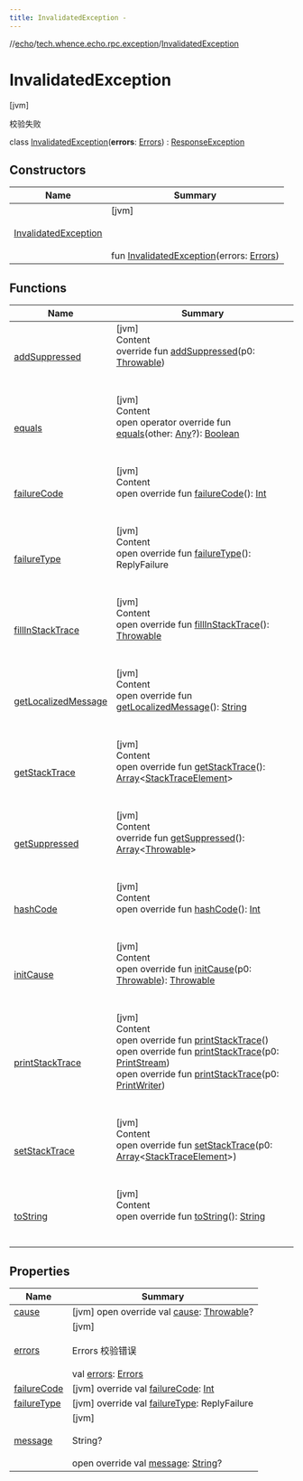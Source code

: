 ```yaml
---
title: InvalidatedException -
---
```

//[echo](../../index.md)/[tech.whence.echo.rpc.exception](../index.md)/[InvalidatedException](index.md)



# InvalidatedException  
 [jvm] 

校验失败

class [InvalidatedException](index.md)(**errors**: [Errors](../../tech.whence.echo.validation/-errors/index.md)) : [ResponseException](../-response-exception/index.md)   


## Constructors  
  
|  Name|  Summary| 
|---|---|
| [InvalidatedException](-invalidated-exception.md)|  [jvm] <br><br><br><br>fun [InvalidatedException](-invalidated-exception.md)(errors: [Errors](../../tech.whence.echo.validation/-errors/index.md))   <br>


## Functions  
  
|  Name|  Summary| 
|---|---|
| [addSuppressed](../../tech.whence.echo.webclient.response.exception/-response-unrecognized-exception/index.md#kotlin/Throwable/addSuppressed/#kotlin.Throwable/PointingToDeclaration/)| [jvm]  <br>Content  <br>override fun [addSuppressed](../../tech.whence.echo.webclient.response.exception/-response-unrecognized-exception/index.md#kotlin/Throwable/addSuppressed/#kotlin.Throwable/PointingToDeclaration/)(p0: [Throwable](https://kotlinlang.org/api/latest/jvm/stdlib/kotlin/-throwable/index.html))  <br><br><br>
| [equals](../../tech.whence.echo.webclient.response.exception/-response-unrecognized-exception/index.md#kotlin/Any/equals/#kotlin.Any?/PointingToDeclaration/)| [jvm]  <br>Content  <br>open operator override fun [equals](../../tech.whence.echo.webclient.response.exception/-response-unrecognized-exception/index.md#kotlin/Any/equals/#kotlin.Any?/PointingToDeclaration/)(other: [Any](https://kotlinlang.org/api/latest/jvm/stdlib/kotlin/-any/index.html)?): [Boolean](https://kotlinlang.org/api/latest/jvm/stdlib/kotlin/-boolean/index.html)  <br><br><br>
| [failureCode](../-unrecognized-exception/index.md#io.vertx.core.eventbus/ReplyException/failureCode/#/PointingToDeclaration/)| [jvm]  <br>Content  <br>open override fun [failureCode](../-unrecognized-exception/index.md#io.vertx.core.eventbus/ReplyException/failureCode/#/PointingToDeclaration/)(): [Int](https://kotlinlang.org/api/latest/jvm/stdlib/kotlin/-int/index.html)  <br><br><br>
| [failureType](../-unrecognized-exception/index.md#io.vertx.core.eventbus/ReplyException/failureType/#/PointingToDeclaration/)| [jvm]  <br>Content  <br>open override fun [failureType](../-unrecognized-exception/index.md#io.vertx.core.eventbus/ReplyException/failureType/#/PointingToDeclaration/)(): ReplyFailure  <br><br><br>
| [fillInStackTrace](../../tech.whence.echo.webclient.response.exception/-response-unrecognized-exception/index.md#kotlin/Throwable/fillInStackTrace/#/PointingToDeclaration/)| [jvm]  <br>Content  <br>open override fun [fillInStackTrace](../../tech.whence.echo.webclient.response.exception/-response-unrecognized-exception/index.md#kotlin/Throwable/fillInStackTrace/#/PointingToDeclaration/)(): [Throwable](https://kotlinlang.org/api/latest/jvm/stdlib/kotlin/-throwable/index.html)  <br><br><br>
| [getLocalizedMessage](../../tech.whence.echo.webclient.response.exception/-response-unrecognized-exception/index.md#kotlin/Throwable/getLocalizedMessage/#/PointingToDeclaration/)| [jvm]  <br>Content  <br>open override fun [getLocalizedMessage](../../tech.whence.echo.webclient.response.exception/-response-unrecognized-exception/index.md#kotlin/Throwable/getLocalizedMessage/#/PointingToDeclaration/)(): [String](https://kotlinlang.org/api/latest/jvm/stdlib/kotlin/-string/index.html)  <br><br><br>
| [getStackTrace](../../tech.whence.echo.webclient.response.exception/-response-unrecognized-exception/index.md#kotlin/Throwable/getStackTrace/#/PointingToDeclaration/)| [jvm]  <br>Content  <br>open override fun [getStackTrace](../../tech.whence.echo.webclient.response.exception/-response-unrecognized-exception/index.md#kotlin/Throwable/getStackTrace/#/PointingToDeclaration/)(): [Array](https://kotlinlang.org/api/latest/jvm/stdlib/kotlin/-array/index.html)<[StackTraceElement](https://docs.oracle.com/javase/8/docs/api/java/lang/StackTraceElement.html)>  <br><br><br>
| [getSuppressed](../../tech.whence.echo.webclient.response.exception/-response-unrecognized-exception/index.md#kotlin/Throwable/getSuppressed/#/PointingToDeclaration/)| [jvm]  <br>Content  <br>override fun [getSuppressed](../../tech.whence.echo.webclient.response.exception/-response-unrecognized-exception/index.md#kotlin/Throwable/getSuppressed/#/PointingToDeclaration/)(): [Array](https://kotlinlang.org/api/latest/jvm/stdlib/kotlin/-array/index.html)<[Throwable](https://kotlinlang.org/api/latest/jvm/stdlib/kotlin/-throwable/index.html)>  <br><br><br>
| [hashCode](../../tech.whence.echo.webclient.response.exception/-response-unrecognized-exception/index.md#kotlin/Any/hashCode/#/PointingToDeclaration/)| [jvm]  <br>Content  <br>open override fun [hashCode](../../tech.whence.echo.webclient.response.exception/-response-unrecognized-exception/index.md#kotlin/Any/hashCode/#/PointingToDeclaration/)(): [Int](https://kotlinlang.org/api/latest/jvm/stdlib/kotlin/-int/index.html)  <br><br><br>
| [initCause](../../tech.whence.echo.webclient.response.exception/-response-unrecognized-exception/index.md#kotlin/Throwable/initCause/#kotlin.Throwable/PointingToDeclaration/)| [jvm]  <br>Content  <br>open override fun [initCause](../../tech.whence.echo.webclient.response.exception/-response-unrecognized-exception/index.md#kotlin/Throwable/initCause/#kotlin.Throwable/PointingToDeclaration/)(p0: [Throwable](https://kotlinlang.org/api/latest/jvm/stdlib/kotlin/-throwable/index.html)): [Throwable](https://kotlinlang.org/api/latest/jvm/stdlib/kotlin/-throwable/index.html)  <br><br><br>
| [printStackTrace](../../tech.whence.echo.webclient.response.exception/-response-unrecognized-exception/index.md#kotlin/Throwable/printStackTrace/#/PointingToDeclaration/)| [jvm]  <br>Content  <br>open override fun [printStackTrace](../../tech.whence.echo.webclient.response.exception/-response-unrecognized-exception/index.md#kotlin/Throwable/printStackTrace/#/PointingToDeclaration/)()  <br>open override fun [printStackTrace](../../tech.whence.echo.webclient.response.exception/-response-unrecognized-exception/index.md#kotlin/Throwable/printStackTrace/#java.io.PrintStream/PointingToDeclaration/)(p0: [PrintStream](https://docs.oracle.com/javase/8/docs/api/java/io/PrintStream.html))  <br>open override fun [printStackTrace](../../tech.whence.echo.webclient.response.exception/-response-unrecognized-exception/index.md#kotlin/Throwable/printStackTrace/#java.io.PrintWriter/PointingToDeclaration/)(p0: [PrintWriter](https://docs.oracle.com/javase/8/docs/api/java/io/PrintWriter.html))  <br><br><br>
| [setStackTrace](../../tech.whence.echo.webclient.response.exception/-response-unrecognized-exception/index.md#kotlin/Throwable/setStackTrace/#kotlin.Array[java.lang.StackTraceElement]/PointingToDeclaration/)| [jvm]  <br>Content  <br>open override fun [setStackTrace](../../tech.whence.echo.webclient.response.exception/-response-unrecognized-exception/index.md#kotlin/Throwable/setStackTrace/#kotlin.Array[java.lang.StackTraceElement]/PointingToDeclaration/)(p0: [Array](https://kotlinlang.org/api/latest/jvm/stdlib/kotlin/-array/index.html)<[StackTraceElement](https://docs.oracle.com/javase/8/docs/api/java/lang/StackTraceElement.html)>)  <br><br><br>
| [toString](../-unrecognized-exception/index.md#io.vertx.core.eventbus/ReplyException/toString/#/PointingToDeclaration/)| [jvm]  <br>Content  <br>open override fun [toString](../-unrecognized-exception/index.md#io.vertx.core.eventbus/ReplyException/toString/#/PointingToDeclaration/)(): [String](https://kotlinlang.org/api/latest/jvm/stdlib/kotlin/-string/index.html)  <br><br><br>


## Properties  
  
|  Name|  Summary| 
|---|---|
| [cause](index.md#tech.whence.echo.rpc.exception/InvalidatedException/cause/#/PointingToDeclaration/)|  [jvm] open override val [cause](index.md#tech.whence.echo.rpc.exception/InvalidatedException/cause/#/PointingToDeclaration/): [Throwable](https://kotlinlang.org/api/latest/jvm/stdlib/kotlin/-throwable/index.html)?   <br>
| [errors](index.md#tech.whence.echo.rpc.exception/InvalidatedException/errors/#/PointingToDeclaration/)|  [jvm] <br><br>Errors 校验错误<br><br>val [errors](index.md#tech.whence.echo.rpc.exception/InvalidatedException/errors/#/PointingToDeclaration/): [Errors](../../tech.whence.echo.validation/-errors/index.md)   <br>
| [failureCode](index.md#tech.whence.echo.rpc.exception/InvalidatedException/failureCode/#/PointingToDeclaration/)|  [jvm] override val [failureCode](index.md#tech.whence.echo.rpc.exception/InvalidatedException/failureCode/#/PointingToDeclaration/): [Int](https://kotlinlang.org/api/latest/jvm/stdlib/kotlin/-int/index.html)   <br>
| [failureType](index.md#tech.whence.echo.rpc.exception/InvalidatedException/failureType/#/PointingToDeclaration/)|  [jvm] override val [failureType](index.md#tech.whence.echo.rpc.exception/InvalidatedException/failureType/#/PointingToDeclaration/): ReplyFailure   <br>
| [message](index.md#tech.whence.echo.rpc.exception/InvalidatedException/message/#/PointingToDeclaration/)|  [jvm] <br><br>String?<br><br>open override val [message](index.md#tech.whence.echo.rpc.exception/InvalidatedException/message/#/PointingToDeclaration/): [String](https://kotlinlang.org/api/latest/jvm/stdlib/kotlin/-string/index.html)?   <br>

